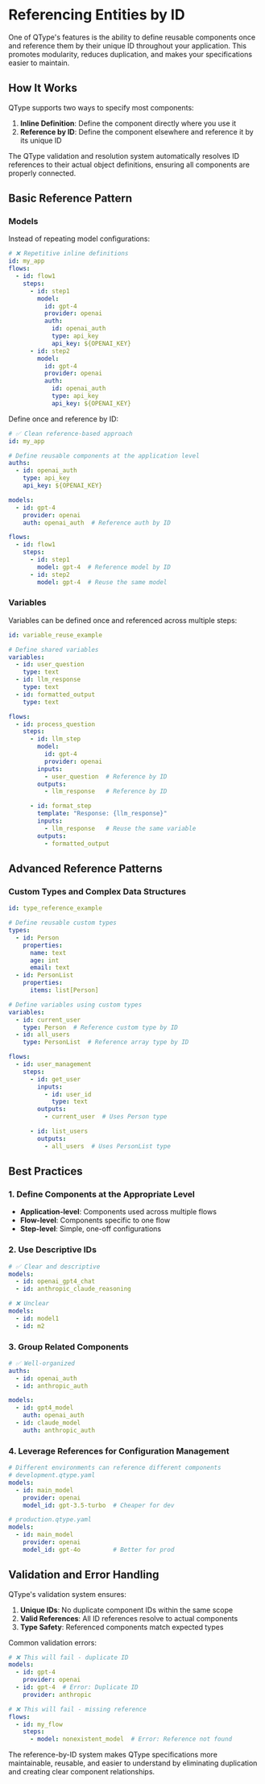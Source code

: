 # Referencing Entities by ID

One of QType's features is the ability to define reusable components once and reference them by their unique ID throughout your application. This promotes modularity, reduces duplication, and makes your specifications easier to maintain.

## How It Works

QType supports two ways to specify most components:

1. **Inline Definition**: Define the component directly where you use it
2. **Reference by ID**: Define the component elsewhere and reference it by its unique ID

The QType validation and resolution system automatically resolves ID references to their actual object definitions, ensuring all components are properly connected.

## Basic Reference Pattern

### Models

Instead of repeating model configurations:

```yaml
# ❌ Repetitive inline definitions
id: my_app
flows:
  - id: flow1
    steps:
      - id: step1
        model:
          id: gpt-4
          provider: openai
          auth:
            id: openai_auth
            type: api_key
            api_key: ${OPENAI_KEY}
      - id: step2  
        model:
          id: gpt-4
          provider: openai
          auth:
            id: openai_auth
            type: api_key
            api_key: ${OPENAI_KEY}
```

Define once and reference by ID:

```yaml
# ✅ Clean reference-based approach
id: my_app

# Define reusable components at the application level
auths:
  - id: openai_auth
    type: api_key
    api_key: ${OPENAI_KEY}

models:
  - id: gpt-4
    provider: openai
    auth: openai_auth  # Reference auth by ID

flows:
  - id: flow1
    steps:
      - id: step1
        model: gpt-4  # Reference model by ID
      - id: step2
        model: gpt-4  # Reuse the same model
```

### Variables

Variables can be defined once and referenced across multiple steps:

```yaml
id: variable_reuse_example

# Define shared variables
variables:
  - id: user_question
    type: text
  - id: llm_response
    type: text
  - id: formatted_output
    type: text

flows:
  - id: process_question
    steps:
      - id: llm_step
        model:
          id: gpt-4
          provider: openai
        inputs:
          - user_question  # Reference by ID
        outputs:
          - llm_response   # Reference by ID

      - id: format_step
        template: "Response: {llm_response}"
        inputs:
          - llm_response   # Reuse the same variable
        outputs:
          - formatted_output
```

## Advanced Reference Patterns

### Custom Types and Complex Data Structures

```yaml
id: type_reference_example

# Define reusable custom types
types:
  - id: Person
    properties:
      name: text
      age: int
      email: text
  - id: PersonList
    properties:
      items: list[Person]

# Define variables using custom types
variables:
  - id: current_user
    type: Person  # Reference custom type by ID
  - id: all_users
    type: PersonList  # Reference array type by ID

flows:
  - id: user_management
    steps:
      - id: get_user
        inputs:
          - id: user_id
            type: text
        outputs:
          - current_user  # Uses Person type

      - id: list_users
        outputs:
          - all_users  # Uses PersonList type
```

## Best Practices

### 1. Define Components at the Appropriate Level
- **Application-level**: Components used across multiple flows
- **Flow-level**: Components specific to one flow
- **Step-level**: Simple, one-off configurations

### 2. Use Descriptive IDs
```yaml
# ✅ Clear and descriptive
models:
  - id: openai_gpt4_chat
  - id: anthropic_claude_reasoning

# ❌ Unclear
models:
  - id: model1
  - id: m2
```

### 3. Group Related Components
```yaml
# ✅ Well-organized
auths:
  - id: openai_auth
  - id: anthropic_auth

models:
  - id: gpt4_model
    auth: openai_auth
  - id: claude_model  
    auth: anthropic_auth
```

### 4. Leverage References for Configuration Management
```yaml
# Different environments can reference different components
# development.qtype.yaml
models:
  - id: main_model
    provider: openai
    model_id: gpt-3.5-turbo  # Cheaper for dev

# production.qtype.yaml  
models:
  - id: main_model
    provider: openai
    model_id: gpt-4o         # Better for prod
```

## Validation and Error Handling

QType's validation system ensures:

1. **Unique IDs**: No duplicate component IDs within the same scope
2. **Valid References**: All ID references resolve to actual components
3. **Type Safety**: Referenced components match expected types

Common validation errors:

```yaml
# ❌ This will fail - duplicate ID
models:
  - id: gpt-4
    provider: openai
  - id: gpt-4  # Error: Duplicate ID
    provider: anthropic

# ❌ This will fail - missing reference  
flows:
  - id: my_flow
    steps:
      - model: nonexistent_model  # Error: Reference not found
```

The reference-by-ID system makes QType specifications more maintainable, reusable, and easier to understand by eliminating duplication and creating clear component relationships.


